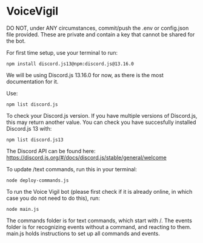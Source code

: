 # VoiceVigil

DO NOT, under ANY circumstances, commit/push the .env or config.json file provided. These are private and contain a key that cannot be shared for the bot. 

For first time setup, use your terminal to run: 
```
npm install discord.js13@npm:discord.js@13.16.0
```

We will be using Discord.js 13.16.0 for now, as there is the most documentation for it. 

Use: 
```
npm list discord.js
```
To check your Discord.js version. If you have multiple versions of Discord.js, this may return another value. You can check you have succesfully installed Discord.js 13 with: 
```
npm list discord.js13
```

The Discord API can be found here: https://discord.js.org/#/docs/discord.js/stable/general/welcome 

To update /text commands, run this in your terminal: 
```
node deploy-commands.js
```

To run the Voice Vigil bot (please first check if it is already online, in which case you do not need to do this), run: 
```
node main.js
```

The commands folder is for text commands, which start with /. 
The events folder is for recognizing events without a command, and reacting to them. 
main.js holds instructions to set up all commands and events.